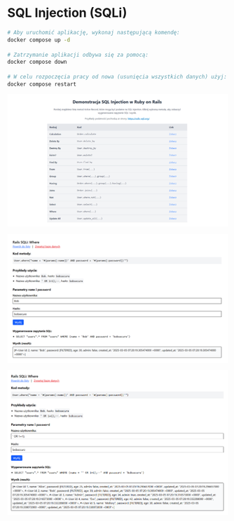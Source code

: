 # SQL Injection (SQLi)

```bash
# Aby uruchomić aplikację, wykonaj następującą komendę:
docker compose up -d

# Zatrzymanie aplikacji odbywa się za pomocą:
docker compose down

# W celu rozpoczęcia pracy od nowa (usunięcia wszystkich danych) użyj:
docker compose restart
```

![](./screenshots/sqli-all.png)

![](./screenshots/sqli-where-good.png)

![](./screenshots/sqli-where-bad.png)
